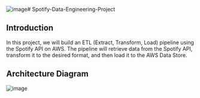 ![image](https://github.com/kvempati95/Spotify-Data-Engineering-Project/assets/143650052/f66b5102-ddc4-4a3a-9d40-eeba9fe2900f)# Spotify-Data-Engineering-Project

## Introduction
In this project, we will build an ETL (Extract, Transform, Load) pipeline using the Spotify API on AWS. The pipeline will retrieve data from the Spotify API, transform it to the desired format, and then load it to the AWS Data Store.

## Architecture Diagram
![image](https://github.com/kvempati95/Spotify-Data-Engineering-Project/assets/143650052/2035babd-faef-4cf2-86ee-8dfb706007cb)
